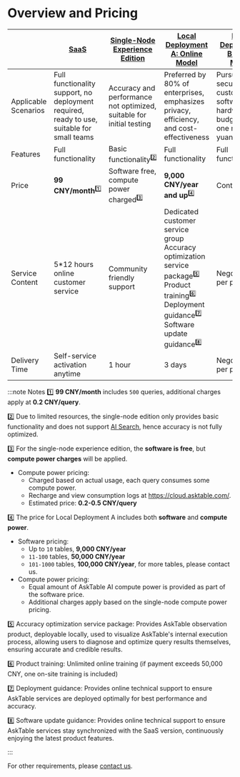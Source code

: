 # Overview and Pricing

|  | [SaaS](https://cloud.asktable.com) | [Single-Node Experience Edition](./private-deployment-all-in-one.md) | [Local Deployment A: Online Model](https://datamini.feishu.cn/share/base/form/shrcnN0w5jjFDQ40GSuE8XHVRMf) | [Local Deployment B: Local Model](https://datamini.feishu.cn/share/base/form/shrcnN0w5jjFDQ40GSuE8XHVRMf) |
| ------ | ---------------------------- | --------------------------------------------------------- | ------------------------------------------------------------- | ------------------------------------------------------------- |
| Applicable Scenarios | Full functionality support, no deployment required, ready to use, suitable for small teams | Accuracy and performance not optimized, suitable for initial testing | Preferred by 80% of enterprises, emphasizes privacy, efficiency, and cost-effectiveness | Pursues high security, more customization, software and hardware budget over one million yuan |
| Features | Full functionality | Basic functionality<sup>2️⃣</sup> | Full functionality | Full functionality |
| Price | **99 CNY/month**<sup>1️⃣</sup> | Software free, compute power charged<sup>3️⃣</sup> | **9,000 CNY/year and up**<sup>4️⃣</sup> | Contact us |
| Service Content | 5*12 hours online customer service | Community friendly support | Dedicated customer service group<br/>Accuracy optimization service package<sup>5️⃣</sup><br/>Product training<sup>6️⃣</sup><br/>Deployment guidance<sup>7️⃣</sup><br/>Software update guidance<sup>8️⃣</sup> | Negotiated per project |
| Delivery Time | Self-service activation anytime | 1 hour | 3 days | Negotiated per project |

:::note Notes
1️⃣ **99 CNY/month** includes `500` queries, additional charges apply at **0.2 CNY/query**.

2️⃣ Due to limited resources, the single-node edition only provides basic functionality and does not support [AI Search](https://docs.asktable.com/docs/ai-search/introduction), hence accuracy is not fully optimized.
   
3️⃣ For the single-node experience edition, the **software is free**, but **compute power charges** will be applied.
   - Compute power pricing:
     - Charged based on actual usage, each query consumes some compute power.
     - Recharge and view consumption logs at https://cloud.asktable.com/.
     - Estimated price: **0.2-0.5 CNY/query**

4️⃣ The price for Local Deployment A includes both **software** and **compute power**.
   - Software pricing:
     - Up to `10` tables, **9,000 CNY/year**
     - `11-100` tables, **50,000 CNY/year**
     - `101-1000` tables, **100,000 CNY/year**, for more tables, please contact us.
   - Compute power pricing:
     - Equal amount of AskTable AI compute power is provided as part of the software price.
     - Additional charges apply based on the single-node compute power pricing.

5️⃣ Accuracy optimization service package: Provides AskTable observation product, deployable locally, used to visualize AskTable's internal execution process, allowing users to diagnose and optimize query results themselves, ensuring accurate and credible results.

6️⃣ Product training: Unlimited online training (if payment exceeds 50,000 CNY, one on-site training is included)

7️⃣ Deployment guidance: Provides online technical support to ensure AskTable services are deployed optimally for best performance and accuracy.

8️⃣ Software update guidance: Provides online technical support to ensure AskTable services stay synchronized with the SaaS version, continuously enjoying the latest product features.

:::

For other requirements, please [contact us](https://datamini.feishu.cn/share/base/form/shrcnN0w5jjFDQ40GSuE8XHVRMf).
